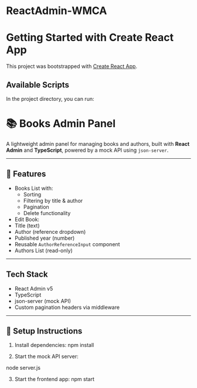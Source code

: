 # ReactAdmin-WMCA
# Getting Started with Create React App

This project was bootstrapped with [Create React App](https://github.com/facebook/create-react-app).

## Available Scripts

In the project directory, you can run:

# 📚 Books Admin Panel

A lightweight admin panel for managing books and authors, built with **React Admin** and **TypeScript**, powered by a mock API using `json-server`.

---

## 🚀 Features

- Books List with:
  - Sorting
  - Filtering by title & author
  - Pagination
  - Delete functionality
-  Edit Book:
  - Title (text)
  - Author (reference dropdown)
  - Published year (number)
- Reusable `AuthorReferenceInput` component
- Authors List (read-only)

---

## Tech Stack

- React Admin v5
- TypeScript
- json-server (mock API)
- Custom pagination headers via middleware

---

## 🔧 Setup Instructions

1. Install dependencies:
npm install

2. Start the mock API server:

node server.js

3. Start the frontend app:
npm start
